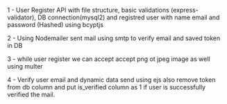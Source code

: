 1 - User Register API with file structure, basic validations (express-validator), DB connection(mysql2) and registred user with name email and password (Hashed) using bcyptjs

2 - Using Nodemailer sent mail using smtp to verify email and saved token in DB

3 - while user register we can accept accept png ot jpeg image as well using multer

4 - Verify user email and dynamic data send using ejs also remove token from db column and put is_verified column as 1 if user is successfully verified the mail.

